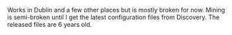 Works in Dublin and a few other places but is mostly broken for now.
Mining is semi-broken until I get the latest configuration files from Discovery. The released files are 6 years old.